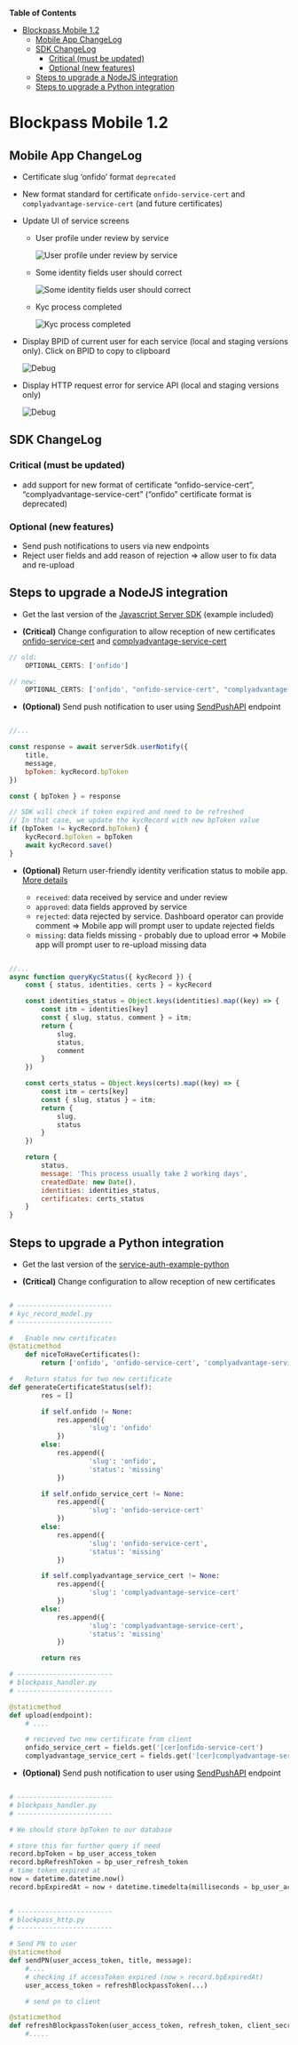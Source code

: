 <!-- START doctoc generated TOC please keep comment here to allow auto update -->
<!-- DON'T EDIT THIS SECTION, INSTEAD RE-RUN doctoc TO UPDATE -->
**Table of Contents**

- [Blockpass Mobile 1.2](#blockpass-mobile-12)
  - [Mobile App ChangeLog](#mobile-app-changelog)
  - [SDK ChangeLog](#sdk-changelog)
    - [Critical (must be updated)](#critical-must-be-updated)
    - [Optional (new features)](#optional-new-features)
  - [Steps to upgrade a NodeJS integration](#steps-to-upgrade-a-nodejs-integration)
  - [Steps to upgrade a Python integration](#steps-to-upgrade-a-python-integration)

<!-- END doctoc generated TOC please keep comment here to allow auto update -->

# Blockpass Mobile 1.2

## Mobile App ChangeLog

- Certificate slug ‘onfido’ format `deprecated`

- New format standard for certificate `onfido-service-cert` and `complyadvantage-service-cert` (and future certificates)

- Update UI of service screens

    - User profile under review by service

        ![User profile under review by service](../img/inreview.png)

    - Some identity fields user should correct

        ![Some identity fields user should correct](../img/rejected.png)

    - Kyc process completed

        ![Kyc process completed](../img/approve.png)

- Display BPID of current user for each service (local and  staging versions only). Click on BPID to copy to clipboard

    ![Debug](../img/1.2.bpid.png)

- Display HTTP request error for service API (local and staging versions only)

    ![Debug](../img/1.2.error.png)

## SDK ChangeLog

### Critical (must be updated)

- add support for new format of certificate “onfido-service-cert”, “complyadvantage-service-cert”  (“onfido” certificate format is deprecated)

### Optional (new features)

- Send push notifications to users via new endpoints
- Reject user fields and add reason of rejection => allow user to fix data and re-upload

## Steps to upgrade a NodeJS integration

- Get the last version of the [Javascript Server SDK](https://github.com/blockpass-org/blockpass-serversdk) (example included)

- **(Critical)** Change configuration to allow reception of new certificates [onfido-service-cert](../SpecV1/Server_Spec_V1#31-onfido-service-cert-version-12) and [complyadvantage-service-cert](../SpecV1/Server_Spec_V1#32-complyadvantage-service-cert-version-12)

``` javascript
// old:
    OPTIONAL_CERTS: ['onfido']

// new:
    OPTIONAL_CERTS: ['onfido', "onfido-service-cert", "complyadvantage-service-cert"]

```

- **(Optional)** Send push notification to user using [SendPushAPI](../SpecV1/Server_Spec_V1#4-send-user-online-push-notification) endpoint

``` javascript

//...

const response = await serverSdk.userNotify({
    title,
    message,
    bpToken: kycRecord.bpToken
})

const { bpToken } = response

// SDK will check if token expired and need to be refreshed
// In that case, we update the kycRecord with new bpToken value
if (bpToken != kycRecord.bpToken) {
    kycRecord.bpToken = bpToken
    await kycRecord.save()
}

```

- **(Optional)** Return user-friendly identity verification status to mobile app. [More details](../SpecV1/Server_Spec_V1#1-kycrecordstatus)

  - `received`: data received by service and under review
  - `approved`: data fields approved by service
  - `rejected`: data rejected by service. Dashboard operator can provide comment
        => Mobile app will prompt user to update rejected fields
  - `missing`: data fields missing - probably due to upload error
        => Mobile app will prompt user to re-upload missing data

``` javascript

//...
async function queryKycStatus({ kycRecord }) {
    const { status, identities, certs } = kycRecord

    const identities_status = Object.keys(identities).map((key) => {
        const itm = identities[key]
        const { slug, status, comment } = itm;
        return {
            slug,
            status,
            comment
        }
    })

    const certs_status = Object.keys(certs).map((key) => {
        const itm = certs[key]
        const { slug, status } = itm;
        return {
            slug,
            status
        }
    })

    return {
        status,
        message: 'This process usually take 2 working days',
        createdDate: new Date(),
        identities: identities_status,
        certificates: certs_status
    }
}
```

## Steps to upgrade a Python integration

- Get the last version of the [service-auth-example-python](https://github.com/blockpass-org/service-auth-example-python)

- **(Critical)** Change configuration to allow reception of new certificates

``` python

# ------------------------
# kyc_record_model.py
# ------------------------

#   Enable new certificates
@staticmethod
    def niceToHaveCertificates():
        return ['onfido', 'onfido-service-cert', 'complyadvantage-service-cert']

#   Return status for two new certificate
def generateCertificateStatus(self):
        res = []

        if self.onfido != None:
            res.append({
                    'slug': 'onfido'
            })
        else:
            res.append({
                    'slug': 'onfido',
                    'status': 'missing'
            })

        if self.onfido_service_cert != None:
            res.append({
                    'slug': 'onfido-service-cert'
            })
        else:
            res.append({
                    'slug': 'onfido-service-cert',
                    'status': 'missing'
            })

        if self.complyadvantage_service_cert != None:
            res.append({
                    'slug': 'complyadvantage-service-cert'
            })
        else:
            res.append({
                    'slug': 'complyadvantage-service-cert',
                    'status': 'missing'
            })

        return res

# ------------------------
# blockpass_handler.py
# ------------------------

@staticmethod
def upload(endpoint):
    # ....

    # recieved two new certificate from client
    onfido_service_cert = fields.get('[cer]onfido-service-cert')
    complyadvantage_service_cert = fields.get('[cer]complyadvantage-service-cert')

```

- **(Optional)** Send push notification to user using [SendPushAPI](../SpecV1/Server_Spec_V1#4-send-user-online-push-notification) endpoint

``` python

# ------------------------
# blockpass_handler.py
# ------------------------

# We should store bpToken to our database

# store this for further query if need
record.bpToken = bp_user_access_token
record.bpRefreshToken = bp_user_refresh_token
# time token expired at
now = datetime.datetime.now()
record.bpExpiredAt = now + datetime.timedelta(milliseconds = bp_user_access_token_expires_in)
  

# ------------------------
# blockpass_http.py
# ------------------------

# Send PN to user
@staticmethod
def sendPN(user_access_token, title, message):
    #....
    # checking if accessToken expired (now > record.bpExpiredAt)
    user_access_token = refreshBlockpassToken(...)

    # send pn to client

@staticmethod
def refreshBlockpassToken(user_access_token, refresh_token, client_secret):
    #.....

```